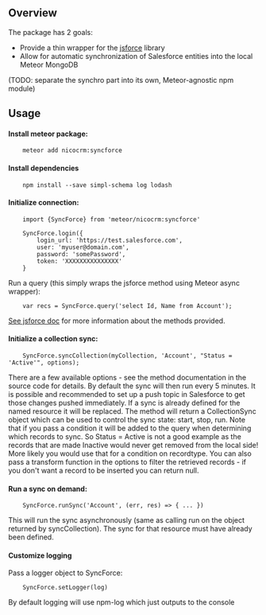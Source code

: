 Overview
--------

The package has 2 goals:

 * Provide a thin wrapper for the [jsforce](https://jsforce.github.io) library
 * Allow for automatic synchronization of Salesforce entities into the local Meteor
 MongoDB

(TODO: separate the synchro part into its own, Meteor-agnostic npm module)

Usage
-----

#### Install meteor package:

        meteor add nicocrm:syncforce
        
#### Install dependencies

        npm install --save simpl-schema log lodash

#### Initialize connection:

        import {SyncForce} from 'meteor/nicocrm:syncforce'

        SyncForce.login({
            login_url: 'https://test.salesforce.com',
            user: 'myuser@domain.com',
            password: 'somePassword',
            token: 'XXXXXXXXXXXXXXX'
        }

Run a query (this simply wraps the jsforce method using Meteor async wrapper):

        var recs = SyncForce.query('select Id, Name from Account');

[See jsforce doc](https://jsforce.github.io) for more information about the methods
provided.

#### Initialize a collection sync:

        SyncForce.syncCollection(myCollection, 'Account', "Status = 'Active'", options);

There are a few available options - see the method documentation in the source code
for details.  By default the sync will then run every 5 minutes.  It is possible
and recommended to set up a push topic in Salesforce to get those changes pushed
immediately.
If a sync is already defined for the named resource it will be replaced.
The method will return a CollectionSync object which can be used to control the
sync state: start, stop, run.
Note that if you pass a condition it will be added to the query when determining which records to sync.  So Status = Active is not a good example as the records that are made Inactive would never get removed from the local side!  More likely you would use that for a condition on recordtype.  You can also pass a transform function in the options to filter the retrieved records - if you don't want a record to be inserted you can return null.

#### Run a sync on demand:

        SyncForce.runSync('Account', (err, res) => { ... })

This will run the sync asynchronously (same as calling run on the object returned by
syncCollection).  The sync for that resource must have already been defined.

#### Customize logging

Pass a logger object to SyncForce:

        SyncForce.setLogger(log)

By default logging will use npm-log which just outputs to the console
